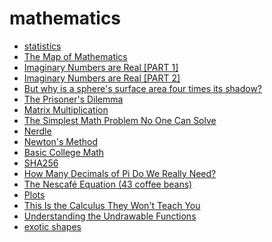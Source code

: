 # mathematics

- [statistics](stats.md)
- [The Map of Mathematics](https://piped.kavin.rocks/watch?v=OmJ-4B-mS-Y)
- [Imaginary Numbers are Real [PART 1]](https://piped.kavin.rocks/watch?v=T647CGsuOVU)
- [Imaginary Numbers are Real [PART 2]](https://piped.kavin.rocks/watch?v=2HrSG0fdxLY)
- [But why is a sphere's surface area four times its shadow?](https://piped.kavin.rocks/watch?v=GNcFjFmqEc8)
- [The Prisoner's Dilemma](https://piped.kavin.rocks/watch?v=t9Lo2fgxWHw)
- [Matrix Multiplication](http://matrixmultiplication.xyz/)
- [The Simplest Math Problem No One Can Solve](https://odysee.com/@veritasium:f/the-simplest-math-problem-no-one-can:7)
- [Nerdle](https://nerdlegame.com/)
- [Newton's Method](https://en.wikipedia.org/wiki/Newton%27s_method)
- [Basic College Math](https://piped.kavin.rocks/playlist?list=PL9Wxhr5qVFN2Z_0yYMlF2r_wZmW3PUYAk)
- [SHA256](https://piped.kavin.rocks/watch?v=8COArd_EREw)
- [How Many Decimals of Pi Do We Really Need?](https://www.jpl.nasa.gov/edu/news/2016/3/16/how-many-decimals-of-%20pi-do-we-really-need/)
- [The Nescafé Equation (43 coffee beans)](https://piped.kavin.rocks/watch?v=3V84Bi-mzQM)
- [Plots](https://github.com/alexhuntley/Plots)
- [This Is the Calculus They Won't Teach You](https://piped.kavin.rocks/watch?v=5M2RWtD4EzI)
- [Understanding the Undrawable Functions](https://piped.kavin.rocks/watch?v=jtIPZJ32-LY)
- [exotic shapes](https://piped.kavin.rocks/watch?v=CVOr7f_VALc)

